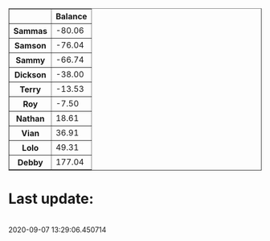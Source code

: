 <table border="1" class="dataframe">
  <thead>
    <tr style="text-align: right;">
      <th></th>
      <th>Balance</th>
    </tr>
  </thead>
  <tbody>
    <tr>
      <th>Sammas</th>
      <td>-80.06</td>
    </tr>
    <tr>
      <th>Samson</th>
      <td>-76.04</td>
    </tr>
    <tr>
      <th>Sammy</th>
      <td>-66.74</td>
    </tr>
    <tr>
      <th>Dickson</th>
      <td>-38.00</td>
    </tr>
    <tr>
      <th>Terry</th>
      <td>-13.53</td>
    </tr>
    <tr>
      <th>Roy</th>
      <td>-7.50</td>
    </tr>
    <tr>
      <th>Nathan</th>
      <td>18.61</td>
    </tr>
    <tr>
      <th>Vian</th>
      <td>36.91</td>
    </tr>
    <tr>
      <th>Lolo</th>
      <td>49.31</td>
    </tr>
    <tr>
      <th>Debby</th>
      <td>177.04</td>
    </tr>
  </tbody>
</table><H1>Last update:</h1><br>2020-09-07 13:29:06.450714